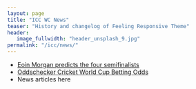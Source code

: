 ```yaml
---
layout: page
title: "ICC WC News"
teaser: "History and changelog of Feeling Responsive Theme"
header:
   image_fullwidth: "header_unsplash_9.jpg"
permalink: "/icc/news/"
---
```


- [Eoin Morgan predicts the four semifinalists](https://crickettimes.com/2023/08/eoin-morgan-predicts-the-four-semifinals-of-the-2023-icc-odi-world-cup/)
- [Oddschecker Cricket World Cup Betting Odds](https://www.oddschecker.com/cricket/world-cup)
- News articles here